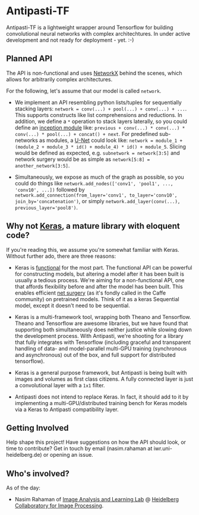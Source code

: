 # Antipasti-TF

Antipasti-TF is a lightweight wrapper around Tensorflow for building 
convolutional neural networks with complex architechtures. In under 
active development and not ready for deployment - yet. :-)

## Planned API

The API is non-functional and uses [NetworkX](https://networkx.github.io/) behind the scenes, 
which allows for arbitrarily complex architectures.  

For the following, let's assume that our model is called `network`.   

* We implement an API resembling python lists/tuples for sequentially 
  stacking layers: `network = conv(...) + pool(...) + conv(...) + ...`. 
  This supports constructs like list comprehensions and reductions. 
  In addition, we define a `*` operation to stack layers laterally, 
  so you could define an [inception module](http://wikicoursenote.com/wiki/File:I1.png) like: 
  `previous + conv(...) * conv(...) * conv(...) * pool(...) + concat() + next`. 
  For predefined sub-networks as modules, a [U-Net](https://lmb.informatik.uni-freiburg.de/people/ronneber/u-net/) could look like: 
  `network = module_1 + (module_2 + module_3 * id() + module_4) * id() + module_5`.
  Slicing would be defined as expected, e.g. `subnetwork = network[3:5]` 
  and network surgery would be as simple as `network[5:8] = another_network[3:5]`. 

* Simultaneously, we expose as much of the graph as possible, so you could do 
  things like `network.add_nodes(['conv1', 'pool1', ..., 'conv10', ...])` 
  followed by `network.add_connection(from_layer='conv1', to_layer='conv10', join_by='concatenation')`, 
  or simply `network.add_layer(conv(...), previous_layer='pool8')`.


## Why not [Keras](https://github.com/fchollet/keras), a mature library with eloquent code?

If you're reading this, we assume you're somewhat familiar with Keras. 
Without further ado, there are three reasons:   
   
   * Keras is [functional](https://keras.io/getting-started/functional-api-guide/) for the most part. The functional API can be 
     powerful for constructing models, but altering a model after it 
     has been built is usually a tedious process. We're aiming for 
     a non-functional API, one that affords flexibility before and after 
     the model has been built. This enables efficient [net surgery](https://github.com/BVLC/caffe/blob/master/examples/net_surgery.ipynb)
     (as it's fondly called in the Caffe community) on pretrained models.
     Think of it as a keras Sequential model, except it doesn't need to 
     be sequential. 
     
   * Keras is a multi-framework tool, wrapping both Theano and Tensorflow. 
     Theano and Tensorflow are awesome libraries, but we have found 
     that supporting both simultaneously does neither justice while 
     slowing down the development process. With Antipasti, we're shooting 
     for a library that fully integrates with Tensorflow (including
     graceful and transparent handling of data- and model-parallel 
     multi-GPU training (synchronous and asynchronous) out of the box, 
     and full support for distributed tensorflow).
     
   * Keras is a general purpose framework, but Antipasti is being built 
     with images and volumes as first class citizens. A fully connected 
     layer is just a convolutional layer with a `1x1` filter.     
     
   * Antipasti does not intend to replace Keras. In fact, it should add 
     to it by implementing a multi-GPU/distributed training bench for 
     Keras models via a Keras to Antipasti compatibility layer.
     
## Getting Involved

Help shape this project! Have suggestions on how the API should look, or 
time to contribute? Get in touch by email (nasim.rahaman at iwr.uni-heidelberg.de) 
or opening an issue.         

## Who's involved?

As of the day: 

* Nasim Rahaman of [Image Analysis and Learning Lab](https://hci.iwr.uni-heidelberg.de/mip) 
@ [Heidelberg Collaboratory for Image Processing](https://hci.iwr.uni-heidelberg.de/).